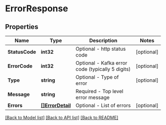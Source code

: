 # ErrorResponse

## Properties

Name | Type | Description | Notes
------------ | ------------- | ------------- | -------------
**StatusCode** | **int32** | Optional - http status code | [optional] 
**ErrorCode** | **int32** | Optional - Kafka error code (typically 5 digits) | [optional] 
**Type** | **string** | Optional - Type of error | [optional] 
**Message** | **string** | Required - Top level error message | 
**Errors** | [**[]ErrorDetail**](ErrorDetail.md) | Optional - List of errors | [optional] 

[[Back to Model list]](../README.md#documentation-for-models) [[Back to API list]](../README.md#documentation-for-api-endpoints) [[Back to README]](../README.md)


